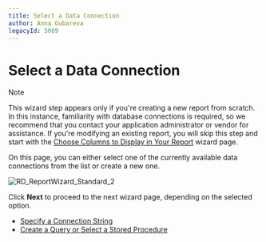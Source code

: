 ```yaml
---
title: Select a Data Connection
author: Anna Gubareva
legacyId: 5069
---
```

# Select a Data Connection
> [!NOTE]
> This wizard step appears only if you're creating a new report from scratch. In this instance, familiarity with database connections is required, so we recommend that you contact your application administrator or vendor for assistance. If you're modifying an existing report, you will skip this step and start with the [Choose Columns to Display in Your Report](../choose-columns-to-display-in-your-report.md) wizard page.

On this page, you can either select one of the currently available data connections from the list or create a new one.

![RD_ReportWizard_Standard_2](../../../../../../images/img8320.png)

Click **Next** to proceed to the next wizard page, depending on the selected option.
* [Specify a Connection String](specify-a-connection-string.md)
* [Create a Query or Select a Stored Procedure](create-a-query-or-select-a-stored-procedure.md)